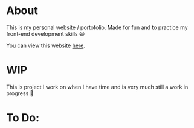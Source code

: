 # About

This is my personal website / portofolio.
Made for fun and to practice my front-end development skills 😃

You can view this website [here](https://will1608.github.io).

# WIP
This is project I work on when I have time and is very much still a work in progress 🙂


# To Do:
